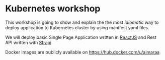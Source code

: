 # Kubernetes workshop

This workshop is going to show and explain the the most *idiomatic* way to deploy application to Kubernetes cluster by using manifest yaml files.

We will deploy basic Single Page Application written in [ReactJS](https://reactjs.org/) and Rest API written with [Strapi](https://strapi.io/)

Docker images are publicly available on https://hub.docker.com/u/aimaraa